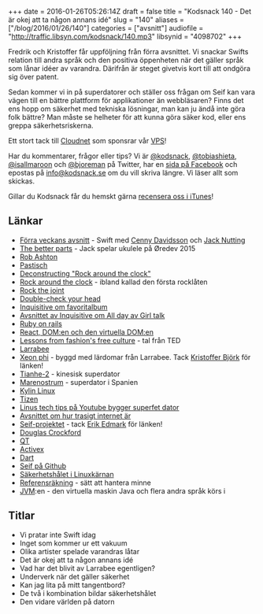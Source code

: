 +++
date = 2016-01-26T05:26:14Z
draft = false
title = "Kodsnack 140 - Det är okej att ta någon annans idé"
slug = "140"
aliases = ["/blog/2016/01/26/140"]
categories = ["avsnitt"]
audiofile = "http://traffic.libsyn.com/kodsnack/140.mp3"
libsynid = "4098702"
+++

Fredrik och Kristoffer får uppföljning från förra avsnittet. Vi snackar Swifts relation till andra språk och den positiva öppenheten när det gäller språk som lånar idéer av varandra. Därifrån är steget givetvis kort till att ondgöra sig över patent.

Sedan kommer vi in på superdatorer och ställer oss frågan om Seif kan vara vägen till en bättre plattform för applikationer än webbläsaren? Finns det ens hopp om säkerhet med tekniska lösningar, man kan ju ändå inte göra folk bättre? Man måste se helheter för att kunna göra säker kod, eller ens greppa säkerhetsriskerna.

Ett stort tack till [Cloudnet](http://www.cloudnet.se) som sponsrar vår [VPS](http://en.wikipedia.org/wiki/Virtual_private_server)!

Har du kommentarer, frågor eller tips? Vi är [@kodsnack](https://www.twitter.com/kodsnack), [@tobiashieta](https://www.twitter.com/tobiashieta), [@isallmaroon](https://www.twitter.com/isallmaroon) och [@bjoreman](https://www.twitter.com/bjoreman) på Twitter, har en [sida på Facebook](https://www.facebook.com/kodsnack) och epostas på [info@kodsnack.se](mailto:info@kodsnack.se) om du vill skriva längre. Vi läser allt som skickas.

Gillar du Kodsnack får du hemskt gärna [recensera oss i iTunes](http://itunes.apple.com/se/podcast/kodsnack/id561631498?l=en)!

## Länkar ##
* [Förra veckans avsnitt](http://kodsnack.se/139/) - Swift med [Cenny Davidsson](https://twitter.com/Cennydavidsson) och [Jack Nutting](http://nuthole.com/)
* [The better parts](https://vimeo.com/146391965) - Jack spelar ukulele på Øredev 2015
* [Rob Ashton](http://codeofrob.com/blog.html)
* [Pastisch](https://sv.wikipedia.org/wiki/Pastisch)	
* [Deconstructing "Rock around the clock"](http://danielglass.com/deconstructing-rock-around-the-clock-2/)
* [Rock around the clock](https://en.wikipedia.org/wiki/Rock_Around_the_Clock) - ibland kallad den första rocklåten
* [Rock the joint](https://en.wikipedia.org/wiki/Rock_the_Joint)
* [Double-check your head](http://www.maxtannone.com/projects/dcyh/)
* [Inquisitive om favoritalbum](https://www.relay.fm/inquisitive)
* [Avsnittet av Inquisitive om All day av Girl talk](https://www.relay.fm/inquisitive/43)
* [Ruby on rails](https://en.wikipedia.org/wiki/Ruby_on_Rails)
* [React, DOM:en och den virtuella DOM:en](http://tonyfreed.com/blog/what_is_virtual_dom)
* [Lessons from fashion's free culture](https://www.ted.com/talks/johanna_blakley_lessons_from_fashion_s_free_culture) - tal från TED
* [Larrabee](https://en.wikipedia.org/wiki/Larrabee_%28microarchitecture%29)
* [Xeon phi](https://en.wikipedia.org/wiki/Xeon_Phi) - byggd med lärdomar från Larrabee. Tack [Kristoffer Björk](https://www.twitter.com/dataolle) för länken!
* [Tianhe-2](https://en.wikipedia.org/wiki/Tianhe-2) - kinesisk superdator
* [Marenostrum](https://en.wikipedia.org/wiki/MareNostrum) - superdator i Spanien
* [Kylin Linux](https://en.wikipedia.org/wiki/Kylin_%28operating_system%29)
* [Tizen](https://en.wikipedia.org/wiki/Tizen)
* [Linus tech tips på Youtube bygger superfet dator](https://www.youtube.com/watch?v=LXOaCkbt4lI&app=desktop)
* [Avsnittet om hur trasigt internet är](http://kodsnack.se/138/)
* [Seif-projektet](https://www.youtube.com/watch?v=fQWRoLf7bns&feature=youtu.be) - tack [Erik Edmark](https://www.twitter.com/kalasklas) för länken!
* [Douglas Crockford](https://en.wikipedia.org/wiki/Douglas_Crockford)
* [QT](http://www.qt.io/developers/)
* [Activex](https://en.wikipedia.org/wiki/ActiveX)
* [Dart](https://en.wikipedia.org/wiki/Dart_%28programming_language%29)
* [Seif på Github](https://github.com/paypal/seifnode)
* [Säkerhetshålet i Linuxkärnan](http://perception-point.io/2016/01/14/analysis-and-exploitation-of-a-linux-kernel-vulnerability-cve-2016-0728/)
* [Referensräkning](https://en.wikipedia.org/wiki/Reference_counting) - sätt att hantera minne
* [JVM](https://en.wikipedia.org/wiki/Java_virtual_machine):en - den virtuella maskin Java och flera andra språk körs i

## Titlar ##
* Vi pratar inte Swift idag
* Inget som kommer ur ett vakuum
* Olika artister spelade varandras låtar
* Det är okej att ta någon annans idé
* Vad har det blivit av Larrabee egentligen?
* Underverk när det gäller säkerhet
* Kan jag lita på mitt tangentbord?
* De två i kombination bildar säkerhetshålet
* Den vidare världen på datorn